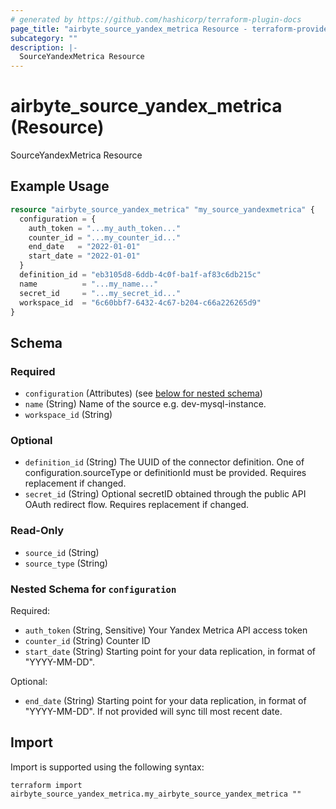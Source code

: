 ```yaml
---
# generated by https://github.com/hashicorp/terraform-plugin-docs
page_title: "airbyte_source_yandex_metrica Resource - terraform-provider-airbyte"
subcategory: ""
description: |-
  SourceYandexMetrica Resource
---
```


# airbyte_source_yandex_metrica (Resource)

SourceYandexMetrica Resource

## Example Usage

```terraform
resource "airbyte_source_yandex_metrica" "my_source_yandexmetrica" {
  configuration = {
    auth_token = "...my_auth_token..."
    counter_id = "...my_counter_id..."
    end_date   = "2022-01-01"
    start_date = "2022-01-01"
  }
  definition_id = "eb3105d8-6ddb-4c0f-ba1f-af83c6db215c"
  name          = "...my_name..."
  secret_id     = "...my_secret_id..."
  workspace_id  = "6c60bbf7-6432-4c67-b204-c66a226265d9"
}
```

<!-- schema generated by tfplugindocs -->
## Schema

### Required

- `configuration` (Attributes) (see [below for nested schema](#nestedatt--configuration))
- `name` (String) Name of the source e.g. dev-mysql-instance.
- `workspace_id` (String)

### Optional

- `definition_id` (String) The UUID of the connector definition. One of configuration.sourceType or definitionId must be provided. Requires replacement if changed.
- `secret_id` (String) Optional secretID obtained through the public API OAuth redirect flow. Requires replacement if changed.

### Read-Only

- `source_id` (String)
- `source_type` (String)

<a id="nestedatt--configuration"></a>
### Nested Schema for `configuration`

Required:

- `auth_token` (String, Sensitive) Your Yandex Metrica API access token
- `counter_id` (String) Counter ID
- `start_date` (String) Starting point for your data replication, in format of "YYYY-MM-DD".

Optional:

- `end_date` (String) Starting point for your data replication, in format of "YYYY-MM-DD". If not provided will sync till most recent date.

## Import

Import is supported using the following syntax:

```shell
terraform import airbyte_source_yandex_metrica.my_airbyte_source_yandex_metrica ""
```
